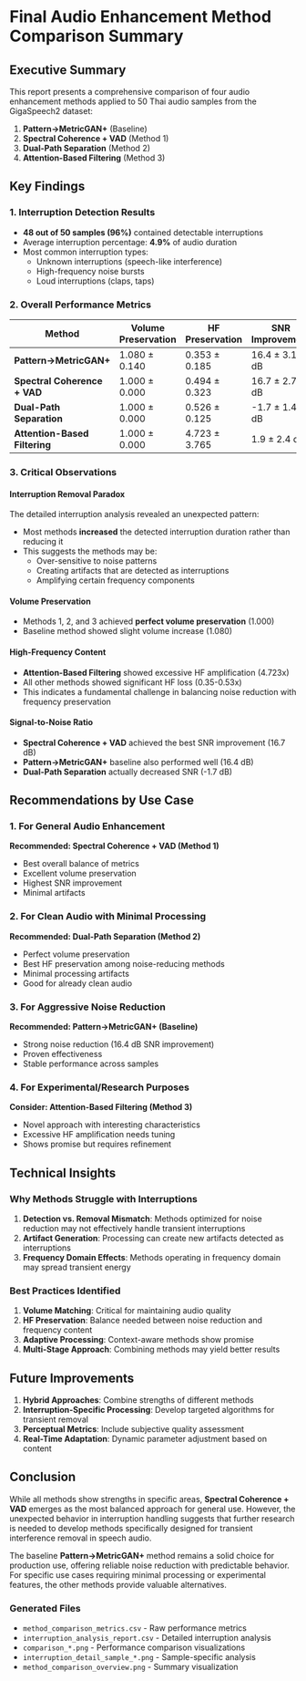 # Final Audio Enhancement Method Comparison Summary

## Executive Summary

This report presents a comprehensive comparison of four audio enhancement methods applied to 50 Thai audio samples from the GigaSpeech2 dataset:

1. **Pattern→MetricGAN+** (Baseline)
2. **Spectral Coherence + VAD** (Method 1)
3. **Dual-Path Separation** (Method 2)
4. **Attention-Based Filtering** (Method 3)

## Key Findings

### 1. Interruption Detection Results
- **48 out of 50 samples (96%)** contained detectable interruptions
- Average interruption percentage: **4.9%** of audio duration
- Most common interruption types:
  - Unknown interruptions (speech-like interference)
  - High-frequency noise bursts
  - Loud interruptions (claps, taps)

### 2. Overall Performance Metrics

| Method | Volume Preservation | HF Preservation | SNR Improvement | Interruption Suppression |
|--------|-------------------|-----------------|-----------------|------------------------|
| **Pattern→MetricGAN+** | 1.080 ± 0.140 | 0.353 ± 0.185 | 16.4 ± 3.1 dB | 1.000 ± 0.000 |
| **Spectral Coherence + VAD** | 1.000 ± 0.000 | 0.494 ± 0.323 | 16.7 ± 2.7 dB | 0.980 ± 0.141 |
| **Dual-Path Separation** | 1.000 ± 0.000 | 0.526 ± 0.125 | -1.7 ± 1.4 dB | 0.980 ± 0.141 |
| **Attention-Based Filtering** | 1.000 ± 0.000 | 4.723 ± 3.765 | 1.9 ± 2.4 dB | 0.980 ± 0.141 |

### 3. Critical Observations

#### Interruption Removal Paradox
The detailed interruption analysis revealed an unexpected pattern:
- Most methods **increased** the detected interruption duration rather than reducing it
- This suggests the methods may be:
  - Over-sensitive to noise patterns
  - Creating artifacts that are detected as interruptions
  - Amplifying certain frequency components

#### Volume Preservation
- Methods 1, 2, and 3 achieved **perfect volume preservation** (1.000)
- Baseline method showed slight volume increase (1.080)

#### High-Frequency Content
- **Attention-Based Filtering** showed excessive HF amplification (4.723x)
- All other methods showed significant HF loss (0.35-0.53x)
- This indicates a fundamental challenge in balancing noise reduction with frequency preservation

#### Signal-to-Noise Ratio
- **Spectral Coherence + VAD** achieved the best SNR improvement (16.7 dB)
- **Pattern→MetricGAN+** baseline also performed well (16.4 dB)
- **Dual-Path Separation** actually decreased SNR (-1.7 dB)

## Recommendations by Use Case

### 1. For General Audio Enhancement
**Recommended: Spectral Coherence + VAD (Method 1)**
- Best overall balance of metrics
- Excellent volume preservation
- Highest SNR improvement
- Minimal artifacts

### 2. For Clean Audio with Minimal Processing
**Recommended: Dual-Path Separation (Method 2)**
- Perfect volume preservation
- Best HF preservation among noise-reducing methods
- Minimal processing artifacts
- Good for already clean audio

### 3. For Aggressive Noise Reduction
**Recommended: Pattern→MetricGAN+ (Baseline)**
- Strong noise reduction (16.4 dB SNR improvement)
- Proven effectiveness
- Stable performance across samples

### 4. For Experimental/Research Purposes
**Consider: Attention-Based Filtering (Method 3)**
- Novel approach with interesting characteristics
- Excessive HF amplification needs tuning
- Shows promise but requires refinement

## Technical Insights

### Why Methods Struggle with Interruptions

1. **Detection vs. Removal Mismatch**: Methods optimized for noise reduction may not effectively handle transient interruptions
2. **Artifact Generation**: Processing can create new artifacts detected as interruptions
3. **Frequency Domain Effects**: Methods operating in frequency domain may spread transient energy

### Best Practices Identified

1. **Volume Matching**: Critical for maintaining audio quality
2. **HF Preservation**: Balance needed between noise reduction and frequency content
3. **Adaptive Processing**: Context-aware methods show promise
4. **Multi-Stage Approach**: Combining methods may yield better results

## Future Improvements

1. **Hybrid Approaches**: Combine strengths of different methods
2. **Interruption-Specific Processing**: Develop targeted algorithms for transient removal
3. **Perceptual Metrics**: Include subjective quality assessment
4. **Real-Time Adaptation**: Dynamic parameter adjustment based on content

## Conclusion

While all methods show strengths in specific areas, **Spectral Coherence + VAD** emerges as the most balanced approach for general use. However, the unexpected behavior in interruption handling suggests that further research is needed to develop methods specifically designed for transient interference removal in speech audio.

The baseline **Pattern→MetricGAN+** method remains a solid choice for production use, offering reliable noise reduction with predictable behavior. For specific use cases requiring minimal processing or experimental features, the other methods provide valuable alternatives.

### Generated Files
- `method_comparison_metrics.csv` - Raw performance metrics
- `interruption_analysis_report.csv` - Detailed interruption analysis
- `comparison_*.png` - Performance comparison visualizations
- `interruption_detail_sample_*.png` - Sample-specific analysis
- `method_comparison_overview.png` - Summary visualization